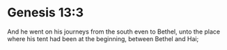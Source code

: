 # Genesis 13:3

And he went on his journeys from the south even to Bethel, unto the place where his tent had been at the beginning, between Bethel and Hai;